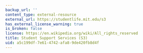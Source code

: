 ```yaml
---
backup_url: ''
content_type: external-resource
external_url: https://studentlife.mit.edu/s3
has_external_license_warning: true
is_broken: false
license: https://en.wikipedia.org/wiki/All_rights_reserved
title: Student Support Services (S3)
uid: a5c199df-7e61-4742-afa8-9de420fb8d4f
---
```

